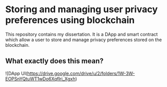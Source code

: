 # Storing and managing user privacy preferences using blockchain
This repository contains my dissertation. It is a DApp and smart contract which allow a user to store and manage privacy preferences stored on the blockchain.

## What exactly does this mean?
![DApp UI(https://drive.google.com/drive/u/2/folders/1W-3W-EOPSnYQtuWT1wDo6Xqflri_Xgxh)
